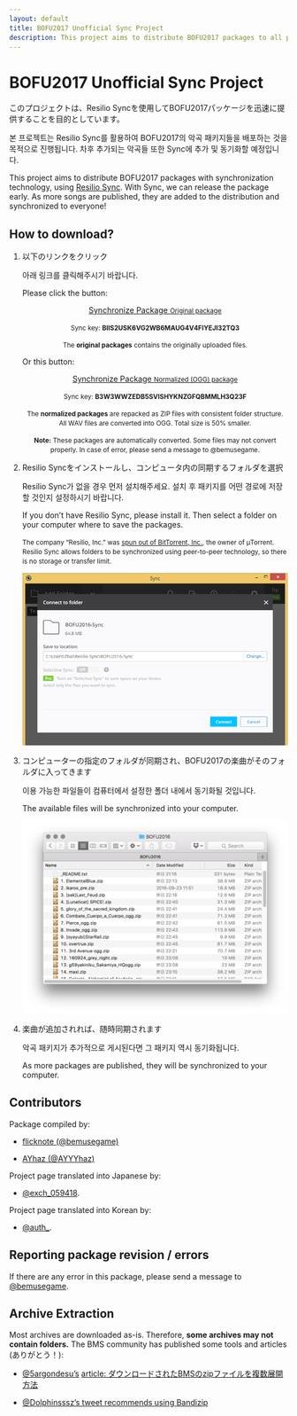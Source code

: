 ```yaml
---
layout: default
title: BOFU2017 Unofficial Sync Project
description: This project aims to distribute BOFU2017 packages to all players as they become available, using synchronization technology.
---
```


# BOFU2017 Unofficial Sync Project

このプロジェクトは、Resilio Syncを使用してBOFU2017パッケージを迅速に提供することを目的としています。

본 프로젝트는 Resilio Sync를 활용하여 BOFU2017의 악곡 패키지들을 배포하는 것을 목적으로 진행됩니다. 차후 추가되는 악곡들 또한 Sync에 추가 및 동기화할 예정입니다.

This project aims to distribute BOFU2017 packages with synchronization technology, using [Resilio Sync](https://getsync.com/individuals/).
With Sync, we can release the package early.
As more songs are published, they are added to the distribution and synchronized to everyone!



## How to download?

1. 以下のリンクをクリック

   아래 링크를 클릭해주시기 바랍니다.

   Please click the button:

   <p align="center"><a href="https://link.resilio.com/#f=BOFU2017&amp;t=1&amp;s=63CXW7NCWBLOJTN56QAWBIGCVFYRRBJL&amp;i=CEDJZY5VNWRVZRAISL6SDFVTTK5ZRAXCZ&amp;v=2.5" class="dl">Synchronize Package <small>Original package</small></a></p>

   <p align="center"><small>Sync key: <strong>BIIS2USK6VG2WB6MAUG4V4FIYEJI32TQ3</strong></small></p>

   <p align="center"><small>The <strong>original packages</strong> contains the originally uploaded files.</small></p>

   Or this button:

   <p align="center"><a href="https://link.resilio.com/#f=BOFU2017-normalized&amp;sz=0&amp;t=1&amp;s=RG5TQXBI6B7J2LCX2BYHISQRCO6ESHTS&amp;i=CIZCRJ62DPYSXUUBQ6NFWYMHEVH3OD6EV&amp;v=2.5" class="dl">Synchronize Package <small>Normalized (OGG) package</small></a></p>

   <p align="center"><small>Sync key: <strong>B3W3WWZEDB5SVISHYKNZGFQBMMLH3Q23F</strong></small></p>

   <p align="center"><small>The <strong>normalized packages</strong> are repacked as ZIP files with consistent folder structure. All WAV files are converted into OGG. Total size is 50% smaller.</small></p>

   <p align="center"><small><strong>Note:</strong> These packages are automatically converted. Some files may not convert properly. In case of error, please send a message to @bemusegame.</small></p>

2. Resilio Syncをインストールし、コンピュータ内の同期するフォルダを選択

   Resilio Sync가 없을 경우 먼저 설치해주세요. 설치 후 패키지를 어떤 경로에 저장할 것인지 설정하시기 바랍니다.

   If you don’t have Resilio Sync, please install it.
   Then select a folder on your computer where to save the packages.

   <small>The company “Resilio, Inc.” was [spun out of BitTorrent, Inc.](https://getsync.com/about/), the owner of μTorrent.
   Resilio Sync allows folders to be synchronized using peer-to-peer technology,
   so there is no storage or transfer limit.</small>

   ![Sync screenshot](sync.png)

3. コンピューターの指定のフォルダが同期され、BOFU2017の楽曲がそのフォルダに入ってきます

   이용 가능한 파일들이 컴퓨터에서 설정한 폴더 내에서 동기화될 것입니다.

   The available files will be synchronized into your computer.

   ![Sync screenshot](folder.png)

4. 楽曲が追加されれば、随時同期されます

   악곡 패키지가 추가적으로 게시된다면 그 패키지 역시 동기화됩니다.

   As more packages are published, they will be synchronized to your computer.



## Contributors

Package compiled by:

- [flicknote (@bemusegame)](https://twitter.com/bemusegame)

- [AYhaz (@AYYYhaz)](https://twitter.com/AYYYhaz)

Project page translated into Japanese by:

- [@exch_059418](https://twitter.com/exch_059418).

Project page translated into Korean by:

- [@auth_](https://twitter.com/auth_).


## Reporting package revision / errors

If there are any error in this package, please send a message to [@bemusegame](https://twitter.com/bemusegame).


## Archive Extraction

Most archives are downloaded as-is. Therefore, __some archives may not contain folders.__ The BMS community has published some tools and articles (ありがとう！):

- [@5argondesu’s](https://twitter.com/5argondesu/status/783980436003237888) [article: ダウンロードされたBMSのzipファイルを複数展開方法](http://qiita.com/5argon/items/cc7d7d9a652f57589674)

- [@Dolphinsssz’s tweet recommends using Bandizip](https://twitter.com/Dolphinsssz/status/783047901949952000)

